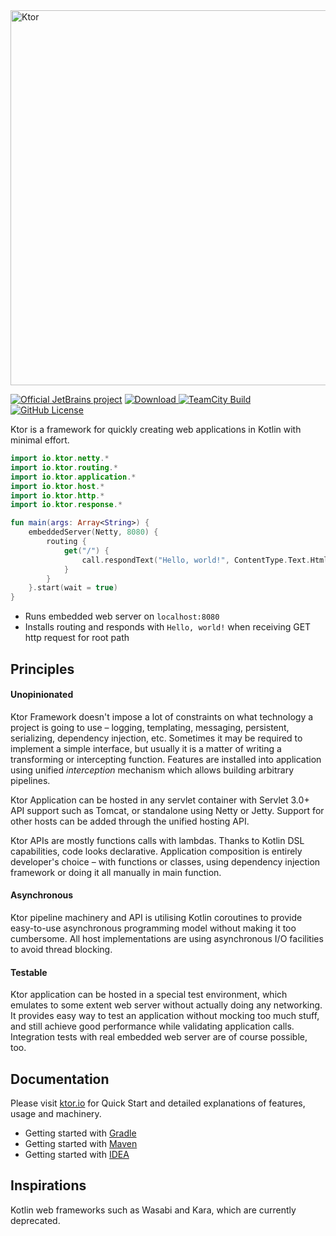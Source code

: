 <img src="http://ktor.io/images/docs/ktor.png" alt="Ktor" width="600" style="max-width:100%;">

[![Official JetBrains project](http://jb.gg/badges/official.svg)](https://confluence.jetbrains.com/display/ALL/JetBrains+on+GitHub)
[![Download](https://api.bintray.com/packages/kotlin/ktor/ktor/images/download.svg) ](https://bintray.com/kotlin/ktor/ktor/_latestVersion)
[![TeamCity Build](https://img.shields.io/teamcity/http/teamcity.jetbrains.com/s/KotlinTools_Ktor_Build.svg)](https://teamcity.jetbrains.com/viewType.html?buildTypeId=KotlinTools_Ktor_Build&branch_KotlinTools_Ktor=%3Cdefault%3E&tab=buildTypeStatusDiv)
[![GitHub License](https://img.shields.io/badge/license-Apache%20License%202.0-blue.svg?style=flat)](http://www.apache.org/licenses/LICENSE-2.0)

Ktor is a framework for quickly creating web applications in Kotlin with minimal effort.

```kotlin
import io.ktor.netty.*
import io.ktor.routing.*
import io.ktor.application.*
import io.ktor.host.*
import io.ktor.http.*
import io.ktor.response.*

fun main(args: Array<String>) {
    embeddedServer(Netty, 8080) {
        routing {
            get("/") {
                call.respondText("Hello, world!", ContentType.Text.Html)
            }
        }
    }.start(wait = true)
}
```

* Runs embedded web server on `localhost:8080`
* Installs routing and responds with `Hello, world!` when receiving GET http request for root path

## Principles

#### Unopinionated

Ktor Framework doesn't impose a lot of constraints on what technology a project is going to use – logging, 
templating, messaging, persistent, serializing, dependency injection, etc. 
Sometimes it may be required to implement a simple interface, but usually it is a matter of writing a 
transforming or intercepting function. Features are installed into application using unified *interception* mechanism
which allows building arbitrary pipelines. 

Ktor Application can be hosted in any servlet container with Servlet 3.0+ API support such as Tomcat, or 
standalone using Netty or Jetty. Support for other hosts can be added through the unified hosting API.

Ktor APIs are mostly functions calls with lambdas. Thanks to Kotlin DSL capabilities, code looks declarative. 
Application composition is entirely developer's choice – with functions or classes, using dependency injection 
framework or doing it all manually in main function. 

#### Asynchronous

Ktor pipeline machinery and API is utilising Kotlin coroutines to provide easy-to-use asynchronous 
programming model without making it too cumbersome. All host implementations are using asynchronous I/O facilities
to avoid thread blocking. 

#### Testable

Ktor application can be hosted in a special test environment, which emulates to some 
extent web server without actually doing any networking. It provides easy way to test an application without mocking 
too much stuff, and still achieve good performance while validating application calls. Integration tests with real 
embedded web server are of course possible, too.

## Documentation

Please visit [ktor.io](http://ktor.io) for Quick Start and detailed explanations of features, usage and machinery.

* Getting started with [Gradle](http://ktor.io/getting-started-gradle) 
* Getting started with [Maven](http://ktor.io/getting-started-maven) 
* Getting started with [IDEA](http://ktor.io/getting-started-idea) 

## Inspirations

Kotlin web frameworks such as Wasabi and Kara, which are currently deprecated. 

